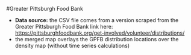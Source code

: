 #Greater Pittsburgh Food Bank
- **Data source:** the CSV file comes from a version scraped from the Greater Pittsburgh Food Bank link here: https://pittsburghfoodbank.org/get-involved/volunteer/distributions/
- the merged map overlays the GPFB distribution locations over the density map (without time series calculations)